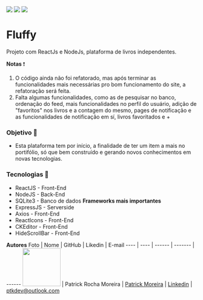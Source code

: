 <img src="https://raw.githubusercontent.com/ptkm1/fluffyrepo/a5c29e5a2055d99b617cfda6dd259fbea80e3b81/Front-End/src/media/Logo.svg"/>
<img src="https://imgur.com/q35mYIP"/>
<img src="https://imgur.com/WvfreaQ"/>

# Fluffy
Projeto com ReactJs e NodeJs, plataforma de livros independentes.

**Notas** ❗
1. O código ainda não foi refatorado, mas após terminar as funcionalidades mais necessárias pro bom funcionamento do site, a refatoração será feita.
2. Falta algumas funcionalidades, como as de pesquisar no banco, ordenação do feed, mais funcionalidades no perfil do usuário, adição de "favoritos" nos livros e a contagem do
mesmo, pages de notificação e as funcionalidades de notificação em sí, livros favoritados e +

### Objetivo :cherries:
- Esta plataforma tem por início, a finalidade de ter um item a mais no portifólio, só que bem construído e gerando novos conhecimentos em novas tecnologias.

### Tecnologias :gem:
- ReactJS - Front-End
- NodeJS - Back-End
- SQLite3 - Banco de dados
**Frameworks mais importantes**
- ExpressJS - Serverside
- Axios - Front-End
- ReactIcons - Front-End
- CKEditor - Front-End
- HideScrollBar - Front-End

**Autores**
Foto | Nome | GitHub | Likedin | E-mail
---- | ---- | ------ | ------- | ------
<img src="https://media-exp1.licdn.com/dms/image/C4E03AQEXBrdwj2HTlQ/profile-displayphoto-shrink_200_200/0?e=1600905600&v=beta&t=tM9DLjONWwkWpBg6k_JRTKEzGiiIG6A_wlS_JtluoBY" width="100px"> | Patrick Rocha Moreira | [Patrick Moreira](https://github.com/ptkm1) | [Linkedin](https://www.linkedin.com/in/ptkm1/) |  ptkdev@outlook.com
